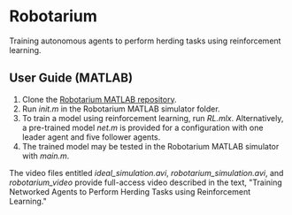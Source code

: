 # Robotarium

Training autonomous agents to perform herding tasks using reinforcement learning.

## User Guide (MATLAB)
1. Clone the [Robotarium MATLAB repository](https://github.com/robotarium/robotarium-matlab-simulator).
2. Run *init.m* in the Robotarium MATLAB simulator folder.
3. To train a model using reinforcement learning, run *RL.mlx*. Alternatively, a pre-trained model *net.m* is provided for a configuration with one leader agent and five follower agents.
4. The trained model may be tested in the Robotarium MATLAB simulator with *main.m*.

The video files entitled *ideal_simulation.avi*, *robotarium_simulation.avi*, and *robotarium_video* provide full-access video described in the text, "Training Networked Agents to Perform Herding Tasks using Reinforcement Learning." 
